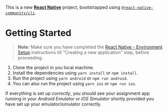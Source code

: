 This is a new [**React Native**](https://reactnative.dev) project, bootstrapped using [`@react-native-community/cli`](https://github.com/react-native-community/cli).

# Getting Started

>**Note**: Make sure you have completed the [React Native - Environment Setup](https://reactnative.dev/docs/environment-setup) instructions till "Creating a new application" step, before proceeding.

1. Clone the project in you local machine.
2. Install the dependencies using `yarn install` or `npm install`.
3. Run the project using `yarn android` or `npm run android`.
4. You can also run the project using `yarn ios` or `npm run ios`.

If everything is set up _correctly_, you should see your assignment app running in your _Android Emulator_ or _iOS Simulator_ shortly provided you have set up your emulator/simulator correctly.
